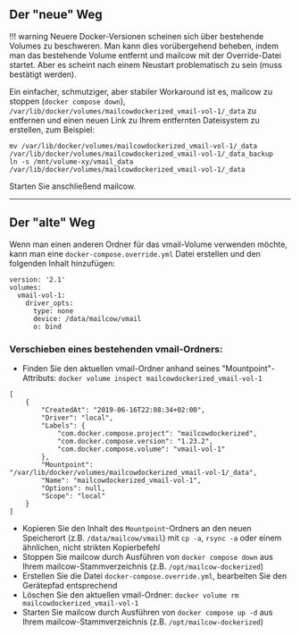 ## Der "neue" Weg

!!! warning
    Neuere Docker-Versionen scheinen sich über bestehende Volumes zu beschweren. Man kann dies vorübergehend beheben, indem man das bestehende Volume entfernt und mailcow mit der Override-Datei startet. Aber es scheint nach einem Neustart problematisch zu sein (muss bestätigt werden).

Ein einfacher, schmutziger, aber stabiler Workaround ist es, mailcow zu stoppen (`docker compose down`), `/var/lib/docker/volumes/mailcowdockerized_vmail-vol-1/_data` zu entfernen und einen neuen Link zu Ihrem entfernten Dateisystem zu erstellen, zum Beispiel:

```
mv /var/lib/docker/volumes/mailcowdockerized_vmail-vol-1/_data /var/lib/docker/volumes/mailcowdockerized_vmail-vol-1/_data_backup
ln -s /mnt/volume-xy/vmail_data /var/lib/docker/volumes/mailcowdockerized_vmail-vol-1/_data
```

Starten Sie anschließend mailcow.

---

## Der "alte" Weg

Wenn man einen anderen Ordner für das vmail-Volume verwenden möchte, kann man eine `docker-compose.override.yml` Datei erstellen und den folgenden Inhalt hinzufügen:

```
version: '2.1'
volumes:
  vmail-vol-1:
    driver_opts:
      type: none
      device: /data/mailcow/vmail	
      o: bind
```

### Verschieben eines bestehenden vmail-Ordners:

- Finden Sie den aktuellen vmail-Ordner anhand seines "Mountpoint"-Attributs: `docker volume inspect mailcowdockerized_vmail-vol-1`

``` hl_lines="10"
[
    {
        "CreatedAt": "2019-06-16T22:08:34+02:00",
        "Driver": "local",
        "Labels": {
            "com.docker.compose.project": "mailcowdockerized",
            "com.docker.compose.version": "1.23.2",
            "com.docker.compose.volume": "vmail-vol-1"
        },
        "Mountpoint": "/var/lib/docker/volumes/mailcowdockerized_vmail-vol-1/_data",
        "Name": "mailcowdockerized_vmail-vol-1",
        "Options": null,
        "Scope": "local"
    }
]
```

- Kopieren Sie den Inhalt des `Mountpoint`-Ordners an den neuen Speicherort (z.B. `/data/mailcow/vmail`) mit `cp -a`, `rsync -a` oder einem ähnlichen, nicht strikten Kopierbefehl
- Stoppen Sie mailcow durch Ausführen von `docker compose down` aus Ihrem mailcow-Stammverzeichnis (z.B. `/opt/mailcow-dockerized`)
- Erstellen Sie die Datei `docker-compose.override.yml`, bearbeiten Sie den Gerätepfad entsprechend
- Löschen Sie den aktuellen vmail-Ordner: `docker volume rm mailcowdockerized_vmail-vol-1`
- Starten Sie mailcow durch Ausführen von `docker compose up -d` aus Ihrem mailcow-Stammverzeichnis (z.B. `/opt/mailcow-dockerized`)


